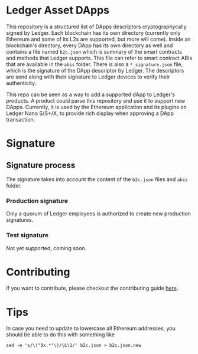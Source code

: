 # Ledger Asset DApps

This repository is a structured list of DApps descriptors cryptographycally signed by Ledger. Each blockchain has its own directory
(currently only Ethereum and some of its L2s are supported, but more will come). Inside an blockchain's directory, every DApp has its own directory as well and contains a file named `b2c.json` which is summary of the smart contracts and methods that Ledger supports. This file can refer to smart contract ABIs that are available in the `abis` folder. There is also a `*_signature.json` file, which is the signature of the DApp descriptor by Ledger.
The descriptors are send along with their signature to Ledger devices to verify their authenticity.

This repo can be seen as a way to add a supported dApp to Ledger's products. 
A product could parse this repository and use it to support new DApps. 
Currently, it is used by the Ethereum application and its plugins on Ledger Nano S/S+/X, to provide rich display when approving a DApp transaction.

# Signature

## Signature process
The signature takes into account the content of the `b2c.json` files and `abis` folder.

### Production signature
Only a quorum of Ledger employees is authorized to create new production signatures.

### Test signature
Not yet supported, coming soon.

# Contributing

If you want to contribute, please checkout the contributing guide [here](CONTRIBUTING.md).

# Tips
In case you need to update to lowercase all Ethereum addresses, you should be able to do this with something like
```
sed -e 's/\("0x.*"\)/\L\1/' b2c.json > b2c.json.new
```
